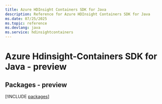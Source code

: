 ```yaml
---
title: Azure HDInsight Containers SDK for Java
description: Reference for Azure HDInsight Containers SDK for Java
ms.date: 07/25/2025
ms.topic: reference
ms.devlang: java
ms.service: hdinsightcontainers
---
```

# Azure Hdinsight-Containers SDK for Java - preview
## Packages - preview
[!INCLUDE [packages](hdinsight-containers-index.md)]